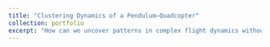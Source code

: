 ```yaml
---
title: "Clustering Dynamics of a Pendulum–Quadcopter"
collection: portfolio
excerpt: "How can we uncover patterns in complex flight dynamics without supervision? This project applies a two-level K-Means clustering approach to a pendulum–quadcopter simulation. At the state level, individual time-step observations were clustered into five characteristic modes, such as hovering, aggressive pitching, and payload swinging. At the trajectory level, statistical features of each flight were clustered into four groups, revealing distinct regimes ranging from stable behavior to highly energetic maneuvers. Visualization through scatter plots, boxplots, and animated simulations highlighted how state transitions accumulate into different trajectory profiles. With evaluation metrics including silhouette and Davies–Bouldin scores confirming clustering quality, the study shows how unsupervised learning can structure chaotic motion data into interpretable behavioral categories <br/><img src='/images/clustering.gif' width='500'>"
---
```

